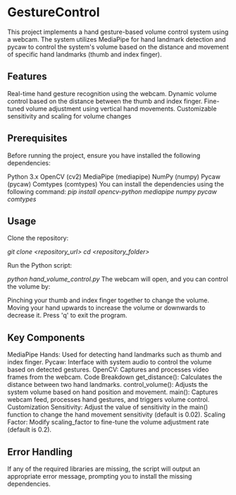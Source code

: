 # GestureControl
This project implements a hand gesture-based volume control system using a webcam. The system utilizes MediaPipe for hand landmark detection and pycaw to control the system's volume based on the distance and movement of specific hand landmarks (thumb and index finger).
## Features
Real-time hand gesture recognition using the webcam.
Dynamic volume control based on the distance between the thumb and index finger.
Fine-tuned volume adjustment using vertical hand movements.
Customizable sensitivity and scaling for volume changes

## Prerequisites
Before running the project, ensure you have installed the following dependencies:

Python 3.x
OpenCV (cv2)
MediaPipe (mediapipe)
NumPy (numpy)
Pycaw (pycaw)
Comtypes (comtypes)
You can install the dependencies using the following command:
*pip install opencv-python mediapipe numpy pycaw comtypes*

## Usage
Clone the repository:

*git clone <repository_url>*
*cd <repository_folder>*


Run the Python script:

*python hand_volume_control.py*
The webcam will open, and you can control the volume by:

Pinching your thumb and index finger together to change the volume.
Moving your hand upwards to increase the volume or downwards to decrease it.
Press 'q' to exit the program.

## Key Components
MediaPipe Hands: Used for detecting hand landmarks such as thumb and index finger.
Pycaw: Interface with system audio to control the volume based on detected gestures.
OpenCV: Captures and processes video frames from the webcam.
Code Breakdown
get_distance(): Calculates the distance between two hand landmarks.
control_volume(): Adjusts the system volume based on hand position and movement.
main(): Captures webcam feed, processes hand gestures, and triggers volume control.
Customization
Sensitivity: Adjust the value of sensitivity in the main() function to change the hand movement sensitivity (default is 0.02).
Scaling Factor: Modify scaling_factor to fine-tune the volume adjustment rate (default is 0.2).


## Error Handling
If any of the required libraries are missing, the script will output an appropriate error message, prompting you to install the missing dependencies.
